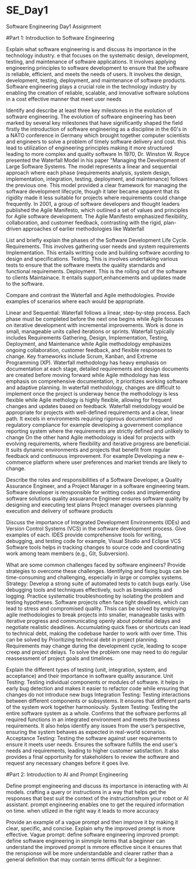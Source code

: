 # SE_Day1
Software Engineering Day1 Assignment

#Part 1: Introduction to Software Engineering

Explain what software engineering is and discuss its importance in the technology industry.
e that focuses on the systematic design, development, testing, and maintenance of software applications. It involves applying engineering principles to software development to ensure that the software is reliable, efficient, and meets the needs of users. It involves the design, development, testing, deployment, and maintenance of software products.
 Software engineering plays a crucial role in the technology industry by enabling the creation of reliable, scalable, and innovative software solutions in a cost effective manner that meet user needs 

Identify and describe at least three key milestones in the evolution of software engineering.
The evolution of software engineering has been marked by several key milestones that have significantly shaped the field firstly the introduction of software engineering as a discipline in the 60's in a NATO conference in Germany which brought together computer scientists and engineers to solve a problem of timely software delivery and cost. this lead to utilization of engineering principles making it more structured leading to more complex and quality software
In 1970, Dr. Winston W. Royce presented the Waterfall Model in his paper "Managing the Development of Large Software Systems. The model represents a linear and sequential approach where each phase (requirements analysis, system design, implementation, integration, testing, deployment, and maintenance) follows the previous one. This model provided a clear framework for managing the software development lifecycle, though it later became apparent that its rigidity made it less suitable for projects where requirements could change frequently.
 In 2001, a group of software developers and thought leaders published the Agile Manifesto, which outlined a set of values and principles for Agile software development. The Agile Manifesto emphasized flexibility, collaboration, and customer feedback, contrasting with the rigid, plan-driven approaches of earlier methodologies like Waterfall


List and briefly explain the phases of the Software Development Life Cycle.
Requirements. This involves gathering user needs and system requirements
Implementation. This entails writting code and building software acording to design and specifications.
Testing. This is involves undertaking various tests to ensure that the software meets the quality starndards and functional requirements.
Deployment. This is the rolling out of the software to clients
Maintainace. It entails support,enhancements and updates made to the software.

Compare and contrast the Waterfall and Agile methodologies. Provide examples of scenarios where each would be appropriate.

Linear and Sequential: Waterfall follows a linear, step-by-step process. Each phase must be completed before the next one begins while Agile focuses on iterative development with incremental improvements. Work is done in small, manageable units called iterations or sprints.
Waterfall typically includes Requirements Gathering, Design, Implementation, Testing, Deployment, and Maintenance while Agile methodology emphasizes ongoing collaboration, customer feedback, and flexible responses to change. Key frameworks include Scrum, Kanban, and Extreme Programming (XP). 
Waterfall methodology has heavy emphasis on documentation at each stage, detailed requirements and design documents are created before moving forward while Agile mthodology has less emphasis on comprehensive documentation, it prioritizes working software and adaptive planning.
In waterfall methodology, changes are difficult to implement once the project is underway hence the methodology is less flexible while Agile methology is highly flexible, allowing for frequent changes and updates based on feedback.
Waterfall metodology would be appropriate for projects with well-defined requirements and a clear, linear path. It excels in environments requiring rigorous documentation and regulatory compliance for example  developing a government compliance reporting system where the requirements are strictly defined and unlikely to change
On the other hand Agile methodology is ideal for projects with evolving requirements, where flexibility and iterative progress are beneficial. It suits dynamic environments and projects that benefit from regular feedback and continuous improvement. For example Developing a new e-commerce platform where user preferences and market trends are likely to change.

Describe the roles and responsibilities of a Software Developer, a Quality Assurance Engineer, and a Project Manager in a software engineering team.
Software developer is rensponsible for writting codes and implementing software solutions
quality assuarance Engineer ensures software quality by designing and executing test plans
Project manager oversees planning execution and delivery of software products

Discuss the importance of Integrated Development Environments (IDEs) and Version Control Systems (VCS) in the software development process. Give examples of each. 
IDES provide comprehensive tools for writing, debugging, and testing code for example, Visual Studio and Eclipse
VCS Software tools helps in tracking changes to source code and coordinating work among team members (e.g., Git, Subversion).

What are some common challenges faced by software engineers? Provide strategies to overcome these challenges.
Identifying and fixing bugs can be time-consuming and challenging, especially in large or complex systems.
Strategy: Develop a strong suite of automated tests to catch bugs early. Use debugging tools and techniques effectively, such as breakpoints and logging. Practice systematic troubleshooting by isolating the problem and testing hypotheses.
Software projects often face tight deadlines, which can lead to stress and compromised quality. Thsis can be solved by employing agile methodologies to break projects into smaller, manageable tasks with iterative progress and communicating openly about potential delays and negotiate realistic deadlines.
Accumulating quick fixes or shortcuts can lead to technical debt, making the codebase harder to work with over time. This can be solved by Prioritizing technical debt in project planning.
Requirements may change during the development cycle, leading to scope creep and project delays. To solve the problem one may need to do regular reassessment of project goals and timelines.




Explain the different types of testing (unit, integration, system, and acceptance) and their importance in software quality assurance.
Unit Testing: Testing individual components or modules of software. it helps in early bug detection and makes it easier to refactor code while ensuring that changes do not introduce new bugs
Integration Testing: Testing interactions between different components or subsystems. It ensures that different parts of the system work together harmoniously.
System Testing: Testing the entire software system as a whole. Confirms that the software performs all required functions in an integrated environment and meets the business requirements. It also helps identify any issues from the user’s perspective, ensuring the system behaves as expected in real-world scenarios.
Acceptance Testing: Testing the software against user requirements to ensure it meets user needs. Ensures the software fulfills the end user's needs and requirements, leading to higher customer satisfaction. It also provides a final opportunity for stakeholders to review the software and request any necessary changes before it goes live.


#Part 2: Introduction to AI and Prompt Engineering


Define prompt engineering and discuss its importance in interacting with AI models.
crafting a query or instructions in a way that helps get the responses that best suit the context of the instructionsfrom your robot or AI assistant. prompt engineering enables one to get the required information on time. when utlized in the right way it leads to more accuracy

Provide an example of a vague prompt and then improve it by making it clear, specific, and concise. Explain why the improved prompt is more effective.
Vague prompt: define software engineering
improved prompt: define software engineering in simmple terms that a beginner can understand
the improved prompt is mmore effective since it ensures that the renspionse will be more understandable and clearer rather than a general definition that may contain terms difficult for a beginner.
